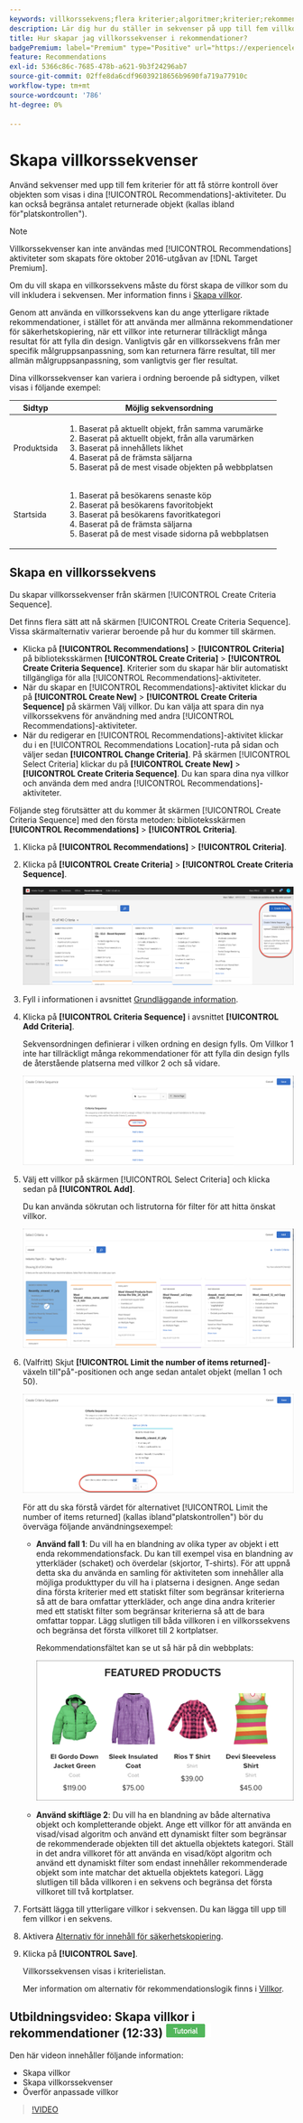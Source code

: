 ```yaml
---
keywords: villkorssekvens;flera kriterier;algoritmer;kriterier;rekommendationer-kriterier;sekvens;gränsantal returnerade objekt;platshållarnivåkontroll;plats
description: Lär dig hur du ställer in sekvenser på upp till fem villkor för att få bättre kontroll över objekten som visas i dina Adobe [!DNL Target] Rekommendationsaktiviteter.
title: Hur skapar jag villkorssekvenser i rekommendationer?
badgePremium: label="Premium" type="Positive" url="https://experienceleague.adobe.com/docs/target/using/introduction/intro.html?lang=en#premium newtab=true" tooltip="Se vad som ingår i Target Premium."
feature: Recommendations
exl-id: 5366c86c-7685-478b-a621-9b3f24296ab7
source-git-commit: 02ffe8da6cdf96039218656b9690fa719a77910c
workflow-type: tm+mt
source-wordcount: '786'
ht-degree: 0%

---
```


# Skapa villkorssekvenser

Använd sekvenser med upp till fem kriterier för att få större kontroll över objekten som visas i dina [!UICONTROL Recommendations]-aktiviteter. Du kan också begränsa antalet returnerade objekt (kallas ibland för&quot;platskontrollen&quot;).

>[!NOTE]
>
>Villkorssekvenser kan inte användas med [!UICONTROL Recommendations] aktiviteter som skapats före oktober 2016-utgåvan av [!DNL Target Premium].

Om du vill skapa en villkorssekvens måste du först skapa de villkor som du vill inkludera i sekvensen. Mer information finns i [Skapa villkor](/help/main/c-recommendations/c-algorithms/create-new-algorithm.md).

Genom att använda en villkorssekvens kan du ange ytterligare riktade rekommendationer, i stället för att använda mer allmänna rekommendationer för säkerhetskopiering, när ett villkor inte returnerar tillräckligt många resultat för att fylla din design. Vanligtvis går en villkorssekvens från mer specifik målgruppsanpassning, som kan returnera färre resultat, till mer allmän målgruppsanpassning, som vanligtvis ger fler resultat.

Dina villkorssekvenser kan variera i ordning beroende på sidtypen, vilket visas i följande exempel:

| Sidtyp | Möjlig sekvensordning |
| --- | --- |
| Produktsida | <ol><li>Baserat på aktuellt objekt, från samma varumärke</li><li>Baserat på aktuellt objekt, från alla varumärken</li><li>Baserat på innehållets likhet</li><li>Baserat på de främsta säljarna</li><li>Baserat på de mest visade objekten på webbplatsen</li></ol> |
| Startsida | <ol><li>Baserat på besökarens senaste köp </li><li>Baserat på besökarens favoritobjekt</li><li>Baserat på besökarens favoritkategori</li><li>Baserat på de främsta säljarna</li><li>Baserat på de mest visade sidorna på webbplatsen</li></ol> |

## Skapa en villkorssekvens

Du skapar villkorssekvenser från skärmen [!UICONTROL Create Criteria Sequence].

Det finns flera sätt att nå skärmen [!UICONTROL Create Criteria Sequence]. Vissa skärmalternativ varierar beroende på hur du kommer till skärmen.

* Klicka på **[!UICONTROL Recommendations]** > **[!UICONTROL Criteria]** på biblioteksskärmen **[!UICONTROL Create Criteria]** > **[!UICONTROL Create Criteria Sequence]**. Kriterier som du skapar här blir automatiskt tillgängliga för alla [!UICONTROL Recommendations]-aktiviteter.
* När du skapar en [!UICONTROL Recommendations]-aktivitet klickar du på **[!UICONTROL Create New]** > **[!UICONTROL Create Criteria Sequence]** på skärmen Välj villkor. Du kan välja att spara din nya villkorssekvens för användning med andra [!UICONTROL Recommendations]-aktiviteter.
* När du redigerar en [!UICONTROL Recommendations]-aktivitet klickar du i en [!UICONTROL Recommendations Location]-ruta på sidan och väljer sedan **[!UICONTROL Change Criteria]**. På skärmen [!UICONTROL Select Criteria] klickar du på **[!UICONTROL Create New]** > **[!UICONTROL Create Criteria Sequence]**. Du kan spara dina nya villkor och använda dem med andra [!UICONTROL Recommendations]-aktiviteter.

Följande steg förutsätter att du kommer åt skärmen [!UICONTROL Create Criteria Sequence] med den första metoden: biblioteksskärmen **[!UICONTROL Recommendations]** > **[!UICONTROL Criteria]**.

1. Klicka på **[!UICONTROL Recommendations]** > **[!UICONTROL Criteria]**.

1. Klicka på **[!UICONTROL Create Criteria]** > **[!UICONTROL Create Criteria Sequence]**.

   ![CreateCriteriaSequence-bild](assets/CreateCriteriaSequence.png)

1. Fyll i informationen i avsnittet [Grundläggande information](/help/main/c-recommendations/c-algorithms/create-new-algorithm.md#info).

1. Klicka på **[!UICONTROL Criteria Sequence]** i avsnittet **[!UICONTROL Add Criteria]**.

   Sekvensordningen definierar i vilken ordning en design fylls. Om Villkor 1 inte har tillräckligt många rekommendationer för att fylla din design fylls de återstående platserna med villkor 2 och så vidare.

   ![Lägg till villkor](/help/main/c-recommendations/c-algorithms/assets/add-criteria.png)

1. Välj ett villkor på skärmen [!UICONTROL Select Criteria] och klicka sedan på **[!UICONTROL Add]**.

   Du kan använda sökrutan och listrutorna för filter för att hitta önskat villkor.

   ![Välj villkor](/help/main/c-recommendations/c-algorithms/assets/select-criteria.png)

1. (Valfritt) Skjut **[!UICONTROL Limit the number of items returned]**-växeln till&quot;på&quot;-positionen och ange sedan antalet objekt (mellan 1 och 50).

   ![Begränsa antalet objekt som returneras till växlingsknappen](/help/main/c-recommendations/c-algorithms/assets/limit-number.png)

   För att du ska förstå värdet för alternativet [!UICONTROL Limit the number of items returned] (kallas ibland&quot;platskontrollen&quot;) bör du överväga följande användningsexempel:

   * **Använd fall 1**: Du vill ha en blandning av olika typer av objekt i ett enda rekommendationsfack. Du kan till exempel visa en blandning av ytterkläder (schaket) och överdelar (skjortor, T-shirts). För att uppnå detta ska du använda en samling för aktiviteten som innehåller alla möjliga produkttyper du vill ha i platserna i designen. Ange sedan dina första kriterier med ett statiskt filter som begränsar kriterierna så att de bara omfattar ytterkläder, och ange dina andra kriterier med ett statiskt filter som begränsar kriterierna så att de bara omfattar toppar. Lägg slutligen till båda villkoren i en villkorssekvens och begränsa det första villkoret till 2 kortplatser.

     Rekommendationsfältet kan se ut så här på din webbplats:

     ![Rekommendationsfack för aktuella produkter](/help/main/c-recommendations/c-algorithms/assets/featured-products.png)

   * **Använd skiftläge 2**: Du vill ha en blandning av både alternativa objekt och kompletterande objekt. Ange ett villkor för att använda en visad/visad algoritm och använd ett dynamiskt filter som begränsar de rekommenderade objekten till det aktuella objektets kategori. Ställ in det andra villkoret för att använda en visad/köpt algoritm och använd ett dynamiskt filter som endast innehåller rekommenderade objekt som inte matchar det aktuella objektets kategori. Lägg slutligen till båda villkoren i en sekvens och begränsa det första villkoret till två kortplatser.

1. Fortsätt lägga till ytterligare villkor i sekvensen. Du kan lägga till upp till fem villkor i en sekvens.

1. Aktivera [Alternativ för innehåll för säkerhetskopiering](/help/main/c-recommendations/c-algorithms/create-new-algorithm.md#content).

1. Klicka på **[!UICONTROL Save]**.

   Villkorssekvensen visas i kriterielistan.

   Mer information om alternativ för rekommendationslogik finns i [Villkor](/help/main/c-recommendations/c-algorithms/algorithms.md).

## Utbildningsvideo: Skapa villkor i rekommendationer (12:33) ![Självstudiekurs](/help/main/assets/tutorial.png)

Den här videon innehåller följande information:

* Skapa villkor
* Skapa villkorssekvenser
* Överför anpassade villkor

>[!VIDEO](https://video.tv.adobe.com/v/27694?quality=12)
